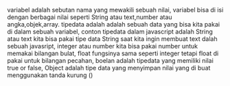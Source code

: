 <!-- apakah yang dimaksud dengan variabel dan tipe data pada javascript? jelaskan jenis jenisnya -->
variabel adalah sebutan nama yang mewakili sebuah nilai, variabel bisa di isi dengan berbagai nilai seperti String atau text,number atau angka,objek,array.
tipedata adalah adalah sebuah data yang bisa kita pakai di dalam sebuah variabel, conton tipedata dalam javascript adalah String atau text kita bisa pakai tipe data String saat kita ingin membuat text dalah sebuah javasript, integer atau number kita bisa pakai number untuk memakai bilangan bulat, float fungsinya sama seperti integer tetapi float di pakai untuk bilangan pecahan, boelan adalah tipedata yang memiliki nilai true or false, Object adalah tipe data yang menyimpan nilai yang di buat menggunakan tanda kurung () 